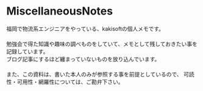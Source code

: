# MiscellaneousNotes
福岡で物流系エンジニアをやっている、kakisoftの個人メモです。  
　  
勉強会で得た知識や趣味の調べものをしていて、メモとして残しておきたい事を記録しています。  
ブログ記事にするほど纏まっていないものを放り込んでいます。  
　  
また、この資料は、書いた本人のみが参照する事を前提としているので、
可読性・可用性・網羅性については、ご勘弁下さい。
